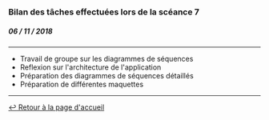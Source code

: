 ### Bilan des tâches effectuées lors de la scéance 7
##### *06 / 11 / 2018*

---

+ Travail de groupe sur les diagrammes de séquences
+ Reflexion sur l'architecture de l'application
+ Préparation des diagrammes de séquences détaillés
+ Préparation de différentes maquettes

---

[:leftwards_arrow_with_hook: Retour à la page d'accueil](../README.md)
